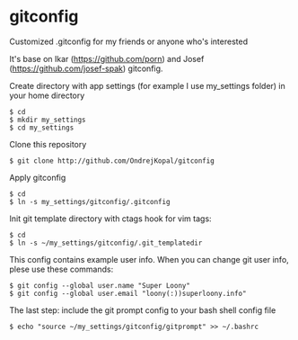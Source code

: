 # gitconfig
Customized .gitconfig for my friends or anyone who's interested

It's base on Ikar (https://github.com/porn) and Josef (https://github.com/josef-spak) gitconfig.

Create directory with app settings (for example I use my_settings folder) in your home directory
```
$ cd
$ mkdir my_settings
$ cd my_settings
```

Clone this repository
```
$ git clone http://github.com/OndrejKopal/gitconfig
```

Apply gitconfig
```
$ cd
$ ln -s my_settings/gitconfig/.gitconfig
```

Init git template directory with ctags hook for vim tags:
```
$ cd
$ ln -s ~/my_settings/gitconfig/.git_templatedir
```

This config contains example user info. When you can change git user info, plese use these commands:
```
$ git config --global user.name "Super Loony"
$ git config --global user.email "loony(:))superloony.info"
```

The last step: include the git prompt config to your bash shell config file
```
$ echo "source ~/my_settings/gitconfig/gitprompt" >> ~/.bashrc
```
